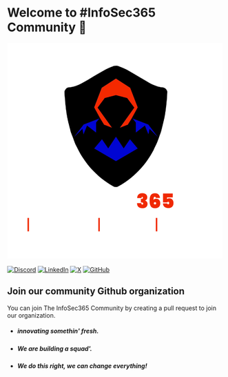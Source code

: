 # Welcome to #InfoSec365 Community 👋

![InfoSec-Logo](Infosec-w.png)


[![Discord](https://img.shields.io/badge/Discord-%235865F2.svg?style=for-the-badge&logo=discord&logoColor=white)](https://discord.gg/VVYBVQudRV)
[![LinkedIn](https://img.shields.io/badge/linkedin-%230077B5.svg?style=for-the-badge&logo=linkedin&logoColor=white)](https://www.linkedin.com/company/info-sec-365/)
[![X](https://img.shields.io/badge/X-%23000000.svg?style=for-the-badge&logo=X&logoColor=white)](https://twitter.com/infosec_365)
[![GitHub](https://img.shields.io/badge/GitHub-%23181717.svg?style=for-the-badge&logo=github&logoColor=white)](https://github.com/infosec-365)

## Join our community Github organization 
You can join The InfoSec365 Community by creating a pull request to join our organization.

- ##### innovating somethin' fresh.

- ##### We are building a squad'.

- ##### We do this right, we can change everything!
